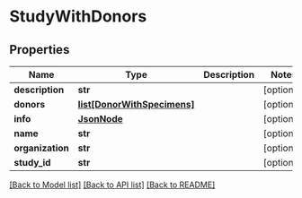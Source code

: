 # StudyWithDonors

## Properties
Name | Type | Description | Notes
------------ | ------------- | ------------- | -------------
**description** | **str** |  | [optional] 
**donors** | [**list[DonorWithSpecimens]**](DonorWithSpecimens.md) |  | [optional] 
**info** | [**JsonNode**](JsonNode.md) |  | [optional] 
**name** | **str** |  | [optional] 
**organization** | **str** |  | [optional] 
**study_id** | **str** |  | [optional] 

[[Back to Model list]](../README.md#documentation-for-models) [[Back to API list]](../README.md#documentation-for-api-endpoints) [[Back to README]](../README.md)


